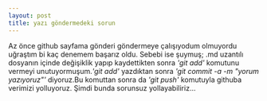 ```yaml
---
layout: post
title: yazı göndermedeki sorun
---
```

Az önce github sayfama gönderi göndermeye çalışıyodum olmuyordu uğraştım bi kaç denemem başarız oldu.
Sebebi ise şuymuş;  .md uzantılı dosyanın içinde değişiklik yapıp kaydettikten sonra *'git add'* komutunu vermeyi unutuyormuşum.*'git add'* yazdıktan sonra *'git commit -a -m "yorum yazıyoruz"'* diyoruz.Bu komuttan sonra da *'git push'* komutuyla githuba verimizi yolluyoruz.
Şimdi bunda sorunsuz yollayabiliriz...
